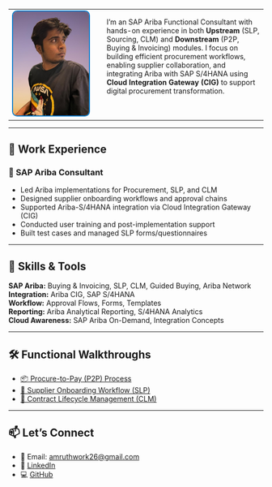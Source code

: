 <table>
  <tr>
    <td style="width: 160px;">
      <img src="./Amruth pfp.jpg" alt="Profile Picture" width="150" style="border-radius: 10px; border: 2px solid #007acc;" />
    </td>
    <td style="padding-left: 20px; vertical-align: top;">
      <p>
        I’m an SAP Ariba Functional Consultant with hands-on experience in both <strong>Upstream</strong> (SLP, Sourcing, CLM) and <strong>Downstream</strong> (P2P, Buying & Invoicing) modules.
        I focus on building efficient procurement workflows, enabling supplier collaboration, and integrating Ariba with SAP S/4HANA using <strong>Cloud Integration Gateway (CIG)</strong> to support digital procurement transformation.
      </p>
    </td>
  </tr>
</table>



---

## 💼  Work Experience

### 🔹 SAP Ariba Consultant 
- Led Ariba implementations for Procurement, SLP, and CLM  
- Designed supplier onboarding workflows and approval chains  
- Supported Ariba-S/4HANA integration via Cloud Integration Gateway (CIG)  
- Conducted user training and post-implementation support  
- Built test cases and managed SLP forms/questionnaires

---

## 🧠 Skills & Tools

**SAP Ariba:** Buying & Invoicing, SLP, CLM, Guided Buying, Ariba Network  
**Integration:** Ariba CIG, SAP S/4HANA  
**Workflow:** Approval Flows, Forms, Templates  
**Reporting:** Ariba Analytical Reporting, S/4HANA Analytics  
**Cloud Awareness:** SAP Ariba On-Demand, Integration Concepts

---

## 🛠️ Functional Walkthroughs

- [📦 Procure-to-Pay (P2P) Process](./P2P_Process.md)
- [🧾 Supplier Onboarding Workflow (SLP)](./SLP_Onboarding_Workflow.md)
- [📄 Contract Lifecycle Management (CLM)](./CLM_Contract_Stages.md)

---

## 📫 Let’s Connect

- 📧 Email: amruthwork26@gmail.com  
- 💼 [LinkedIn](www.linkedin.com/in/amruth-acharya)  
- 💻 [GitHub](https://github.com/amruthw)


<!-- Rebuild trigger -->
